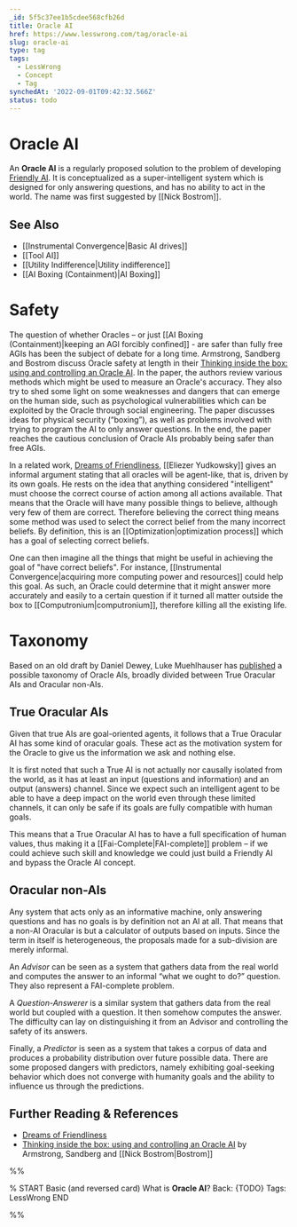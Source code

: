 ```yaml
---
_id: 5f5c37ee1b5cdee568cfb26d
title: Oracle AI
href: https://www.lesswrong.com/tag/oracle-ai
slug: oracle-ai
type: tag
tags:
  - LessWrong
  - Concept
  - Tag
synchedAt: '2022-09-01T09:42:32.566Z'
status: todo
---
```


# Oracle AI

An **Oracle AI** is a regularly proposed solution to the problem of developing [Friendly AI](https://wiki.lesswrong.com/wiki/Friendly_AI). It is conceptualized as a super-intelligent system which is designed for only answering questions, and has no ability to act in the world. The name was first suggested by [[Nick Bostrom]].

## See Also

- [[Instrumental Convergence|Basic AI drives]]
- [[Tool AI]]
- [[Utility Indifference|Utility indifference]]
- [[AI Boxing (Containment)|AI Boxing]]

Safety
======

The question of whether Oracles – or just [[AI Boxing (Containment)|keeping an AGI forcibly confined]] \- are safer than fully free AGIs has been the subject of debate for a long time. Armstrong, Sandberg and Bostrom discuss Oracle safety at length in their [Thinking inside the box: using and controlling an Oracle AI](http://www.aleph.se/papers/oracleAI.pdf). In the paper, the authors review various methods which might be used to measure an Oracle's accuracy. They also try to shed some light on some weaknesses and dangers that can emerge on the human side, such as psychological vulnerabilities which can be exploited by the Oracle through social engineering. The paper discusses ideas for physical security (“boxing”), as well as problems involved with trying to program the AI to only answer questions. In the end, the paper reaches the cautious conclusion of Oracle AIs probably being safer than free AGIs.

In a related work, [Dreams of Friendliness](http://lesswrong.com/lw/tj/dreams_of_friendliness/), [[Eliezer Yudkowsky]] gives an informal argument stating that all oracles will be agent-like, that is, driven by its own goals. He rests on the idea that anything considered "intelligent" must choose the correct course of action among all actions available. That means that the Oracle will have many possible things to believe, although very few of them are correct. Therefore believing the correct thing means some method was used to select the correct belief from the many incorrect beliefs. By definition, this is an [[Optimization|optimization process]] which has a goal of selecting correct beliefs.

One can then imagine all the things that might be useful in achieving the goal of "have correct beliefs". For instance, [[Instrumental Convergence|acquiring more computing power and resources]] could help this goal. As such, an Oracle could determine that it might answer more accurately and easily to a certain question if it turned all matter outside the box to [[Computronium|computronium]], therefore killing all the existing life.

Taxonomy
========

Based on an old draft by Daniel Dewey, Luke Muehlhauser has [published](http://lesswrong.com/lw/any/a_taxonomy_of_oracle_ais/) a possible taxonomy of Oracle AIs, broadly divided between True Oracular AIs and Oracular non-AIs.

## True Oracular AIs

Given that true AIs are goal-oriented agents, it follows that a True Oracular AI has some kind of oracular goals. These act as the motivation system for the Oracle to give us the information we ask and nothing else.

It is first noted that such a True AI is not actually nor causally isolated from the world, as it has at least an input (questions and information) and an output (answers) channel. Since we expect such an intelligent agent to be able to have a deep impact on the world even through these limited channels, it can only be safe if its goals are fully compatible with human goals.

This means that a True Oracular AI has to have a full specification of human values, thus making it a [[Fai-Complete|FAI-complete]] problem – if we could achieve such skill and knowledge we could just build a Friendly AI and bypass the Oracle AI concept.

## Oracular non-AIs

Any system that acts only as an informative machine, only answering questions and has no goals is by definition not an AI at all. That means that a non-AI Oracular is but a calculator of outputs based on inputs. Since the term in itself is heterogeneous, the proposals made for a sub-division are merely informal.

An *Advisor* can be seen as a system that gathers data from the real world and computes the answer to an informal “what we ought to do?” question. They also represent a FAI-complete problem.

A *Question-Answerer* is a similar system that gathers data from the real world but coupled with a question. It then somehow computes the answer. The difficulty can lay on distinguishing it from an Advisor and controlling the safety of its answers.

Finally, a *Predictor* is seen as a system that takes a corpus of data and produces a probability distribution over future possible data. There are some proposed dangers with predictors, namely exhibiting goal-seeking behavior which does not converge with humanity goals and the ability to influence us through the predictions.

## Further Reading & References

- [Dreams of Friendliness](http://lesswrong.com/lw/tj/dreams_of_friendliness/)
- [Thinking inside the box: using and controlling an Oracle AI](http://www.aleph.se/papers/oracleAI.pdf) by Armstrong, Sandberg and [[Nick Bostrom|Bostrom]]


%%

% START
Basic (and reversed card)
What is **Oracle AI**?
Back: {TODO}
Tags: LessWrong
END

%%
	
